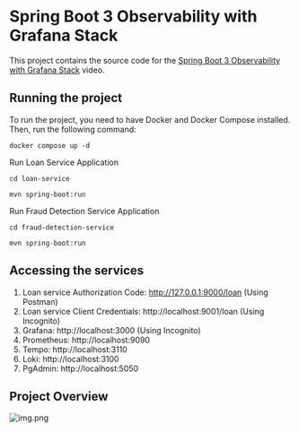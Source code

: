 # Spring Boot 3 Observability with Grafana Stack

This project contains the source code for the [Spring Boot 3 Observability with Grafana Stack](https://youtu.be/PT2yZTBnUwQ?feature=shared) video.
## Running the project

To run the project, you need to have Docker and Docker Compose installed. Then, run the following command:

```docker compose up -d```

Run Loan Service Application

```cd loan-service```

```mvn spring-boot:run```

Run Fraud Detection Service Application

```cd fraud-detection-service```

```mvn spring-boot:run```


## Accessing the services
1. Loan service Authorization Code: http://127.0.0.1:9000/loan (Using Postman)
2. Loan service Client Credentials: http://localhost:9001/loan (Using Incognito)
3. Grafana: http://localhost:3000 (Using Incognito)
4. Prometheus: http://localhost:9090
5. Tempo: http://localhost:3110
6. Loki: http://localhost:3100
7. PgAdmin: http://localhost:5050

## Project Overview

![img.png](img.png)
